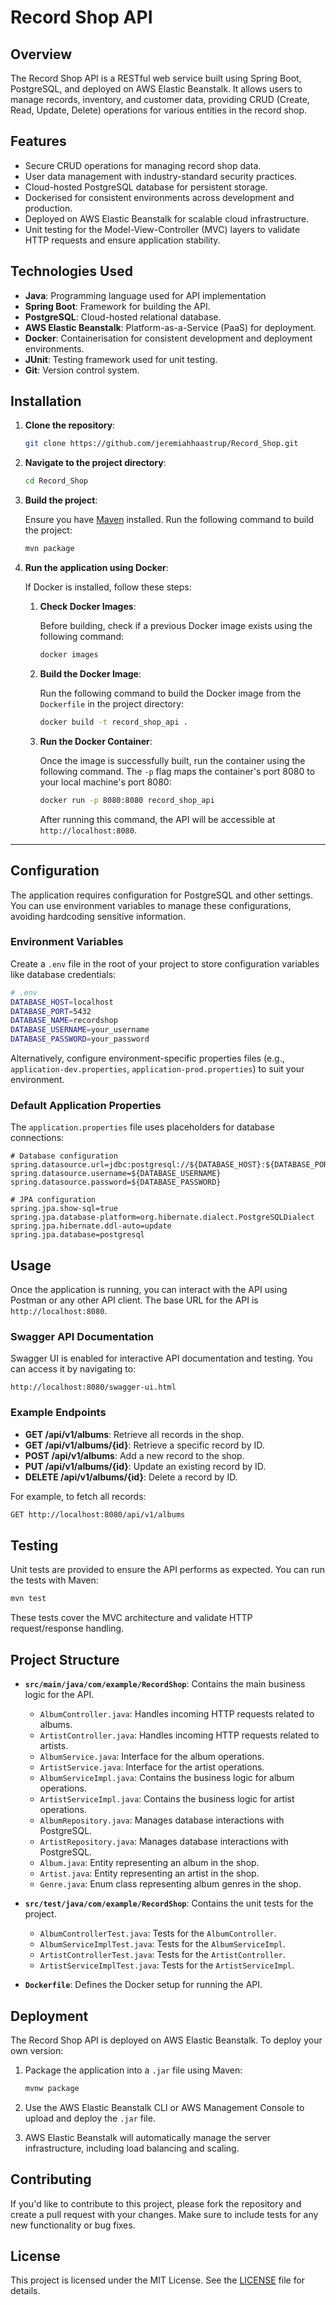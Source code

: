 # Record Shop API

## Overview

The Record Shop API is a RESTful web service built using Spring Boot, PostgreSQL, and deployed on AWS Elastic Beanstalk. It allows users to manage records, inventory, and customer data, providing CRUD (Create, Read, Update, Delete) operations for various entities in the record shop.

## Features

- Secure CRUD operations for managing record shop data.
- User data management with industry-standard security practices.
- Cloud-hosted PostgreSQL database for persistent storage.
- Dockerised for consistent environments across development and production.
- Deployed on AWS Elastic Beanstalk for scalable cloud infrastructure.
- Unit testing for the Model-View-Controller (MVC) layers to validate HTTP requests and ensure application stability.

## Technologies Used

- **Java**: Programming language used for API implementation
- **Spring Boot**: Framework for building the API.
- **PostgreSQL**: Cloud-hosted relational database.
- **AWS Elastic Beanstalk**: Platform-as-a-Service (PaaS) for deployment.
- **Docker**: Containerisation for consistent development and deployment environments.
- **JUnit**: Testing framework used for unit testing.
- **Git**: Version control system.

## Installation

1. **Clone the repository**:

   ```bash
   git clone https://github.com/jeremiahhaastrup/Record_Shop.git
   ```

2. **Navigate to the project directory**:

   ```bash
   cd Record_Shop
   ```

3. **Build the project**:

   Ensure you have [Maven](https://maven.apache.org/) installed. Run the following command to build the project:

   ```bash
   mvn package
   ```

4. **Run the application using Docker**:

   If Docker is installed, follow these steps:

   1. **Check Docker Images**:

      Before building, check if a previous Docker image exists using the following command:

      ```bash
      docker images
      ```

   2. **Build the Docker Image**:

      Run the following command to build the Docker image from the `Dockerfile` in the project directory:

      ```bash
      docker build -t record_shop_api .
      ```

   3. **Run the Docker Container**:

      Once the image is successfully built, run the container using the following command. The `-p` flag maps the container's port 8080 to your local machine's port 8080:

      ```bash
      docker run -p 8080:8080 record_shop_api
      ```

      After running this command, the API will be accessible at `http://localhost:8080`.

---

## Configuration

The application requires configuration for PostgreSQL and other settings. You can use environment variables to manage these configurations, avoiding hardcoding sensitive information.

### Environment Variables

Create a `.env` file in the root of your project to store configuration variables like database credentials:

```bash
# .env
DATABASE_HOST=localhost
DATABASE_PORT=5432
DATABASE_NAME=recordshop
DATABASE_USERNAME=your_username
DATABASE_PASSWORD=your_password
```

Alternatively, configure environment-specific properties files (e.g., `application-dev.properties`, `application-prod.properties`) to suit your environment.

### Default Application Properties

The `application.properties` file uses placeholders for database connections:

```properties
# Database configuration
spring.datasource.url=jdbc:postgresql://${DATABASE_HOST}:${DATABASE_PORT}/${DATABASE_NAME}
spring.datasource.username=${DATABASE_USERNAME}
spring.datasource.password=${DATABASE_PASSWORD}

# JPA configuration
spring.jpa.show-sql=true
spring.jpa.database-platform=org.hibernate.dialect.PostgreSQLDialect
spring.jpa.hibernate.ddl-auto=update
spring.jpa.database=postgresql
```

## Usage

Once the application is running, you can interact with the API using Postman or any other API client. The base URL for the API is `http://localhost:8080`.

### Swagger API Documentation

Swagger UI is enabled for interactive API documentation and testing. You can access it by navigating to:

```
http://localhost:8080/swagger-ui.html
```

### Example Endpoints

- **GET /api/v1/albums**: Retrieve all records in the shop.
- **GET /api/v1/albums/{id}**: Retrieve a specific record by ID.
- **POST /api/v1/albums**: Add a new record to the shop.
- **PUT /api/v1/albums/{id}**: Update an existing record by ID.
- **DELETE /api/v1/albums/{id}**: Delete a record by ID.

For example, to fetch all records:

```bash
GET http://localhost:8080/api/v1/albums
```

## Testing

Unit tests are provided to ensure the API performs as expected. You can run the tests with Maven:

```bash
mvn test
```

These tests cover the MVC architecture and validate HTTP request/response handling.

## Project Structure

- **`src/main/java/com/example/RecordShop`**: Contains the main business logic for the API.
  - `AlbumController.java`: Handles incoming HTTP requests related to albums.
  - `ArtistController.java`: Handles incoming HTTP requests related to artists.
  - `AlbumService.java`: Interface for the album operations.
  - `ArtistService.java`: Interface for the artist operations.
  - `AlbumServiceImpl.java`: Contains the business logic for album operations.
  - `ArtistServiceImpl.java`: Contains the business logic for artist operations.
  - `AlbumRepository.java`: Manages database interactions with PostgreSQL.
  - `ArtistRepository.java`: Manages database interactions with PostgreSQL.
  - `Album.java`: Entity representing an album in the shop.
  - `Artist.java`: Entity representing an artist in the shop.
  - `Genre.java`: Enum class representing album genres in the shop.

- **`src/test/java/com/example/RecordShop`**: Contains the unit tests for the project.
  - `AlbumControllerTest.java`: Tests for the `AlbumController`.
  - `AlbumServiceImplTest.java`: Tests for the `AlbumServiceImpl`.
  - `ArtistControllerTest.java`: Tests for the `ArtistController`.
  - `ArtistServiceImplTest.java`: Tests for the `ArtistServiceImpl`.

- **`Dockerfile`**: Defines the Docker setup for running the API.

## Deployment

The Record Shop API is deployed on AWS Elastic Beanstalk. To deploy your own version:

1. Package the application into a `.jar` file using Maven:

   ```bash
   mvnw package
   ```

2. Use the AWS Elastic Beanstalk CLI or AWS Management Console to upload and deploy the `.jar` file.

3. AWS Elastic Beanstalk will automatically manage the server infrastructure, including load balancing and scaling.

## Contributing

If you'd like to contribute to this project, please fork the repository and create a pull request with your changes. Make sure to include tests for any new functionality or bug fixes.

## License

This project is licensed under the MIT License. See the [LICENSE](LICENSE) file for details.
